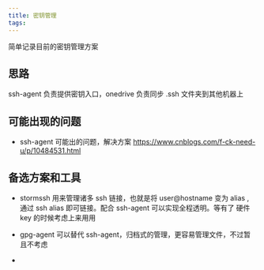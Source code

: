 ```yaml
---
title: 密钥管理
tags:
---
```


简单记录目前的密钥管理方案

## 思路

ssh-agent 负责提供密钥入口，onedrive 负责同步 .ssh 文件夹到其他机器上


## 可能出现的问题

- ssh-agent 可能出的问题，解决方案 https://www.cnblogs.com/f-ck-need-u/p/10484531.html

## 备选方案和工具

- stormssh 用来管理诸多 ssh 链接，也就是将  user@hostname 变为 alias , 通过 ssh alias 即可链接。配合 ssh-agent 可以实现全程透明。等有了 硬件key 的时候考虑上来用用

- gpg-agent 可以替代 ssh-agent，归档式的管理，更容易管理文件，不过暂且不考虑
- 